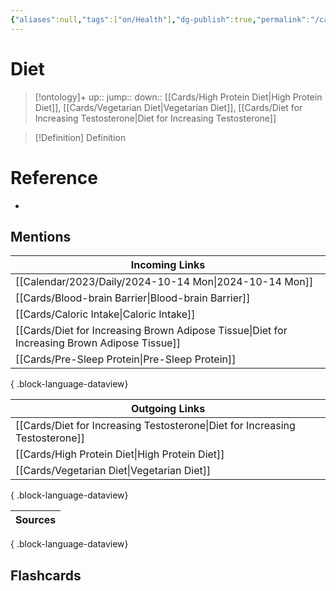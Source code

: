 ```yaml
---
{"aliases":null,"tags":["on/Health"],"dg-publish":true,"permalink":"/cards/diet/","dgPassFrontmatter":true}
---
```


# Diet

> [!ontology]+
> up:: 
> jump:: 
> down:: [[Cards/High Protein Diet\|High Protein Diet]], [[Cards/Vegetarian Diet\|Vegetarian Diet]], [[Cards/Diet for Increasing Testosterone\|Diet for Increasing Testosterone]]

> [!Definition] Definition

# Reference

- 

## Mentions

| Incoming Links                                                                                  |
| ----------------------------------------------------------------------------------------------- |
| [[Calendar/2023/Daily/2024-10-14 Mon\|2024-10-14 Mon]]                                       |
| [[Cards/Blood-brain Barrier\|Blood-brain Barrier]]                                           |
| [[Cards/Caloric Intake\|Caloric Intake]]                                                     |
| [[Cards/Diet for Increasing Brown Adipose Tissue\|Diet for Increasing Brown Adipose Tissue]] |
| [[Cards/Pre-Sleep Protein\|Pre-Sleep Protein]]                                               |

{ .block-language-dataview}

| Outgoing Links                                                                  |
| ------------------------------------------------------------------------------- |
| [[Cards/Diet for Increasing Testosterone\|Diet for Increasing Testosterone]] |
| [[Cards/High Protein Diet\|High Protein Diet]]                               |
| [[Cards/Vegetarian Diet\|Vegetarian Diet]]                                   |

{ .block-language-dataview}

| Sources |
| ------- |

{ .block-language-dataview}

## Flashcards